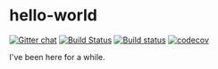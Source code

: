 # hello-world
[![Gitter chat](https://img.shields.io/gitter/room/Valloric/YouCompleteMe.svg)](https://gitter.im/hello-world-linlin/Lobby?utm_source=share-link&utm_medium=link&utm_campaign=share-link)
[![Build Status](https://travis-ci.org/jajupmochi/hello-world.svg?branch=master)](https://travis-ci.org/jajupmochi/hello-world)
[![Build status](https://ci.appveyor.com/api/projects/status/8d46g1ob6t9raro8?svg=true)](https://ci.appveyor.com/project/jajupmochi/hello-world)
[![codecov](https://codecov.io/gh/jajupmochi/hello-world/branch/master/graph/badge.svg)](https://codecov.io/gh/jajupmochi/hello-world)

I've been here for a while.
